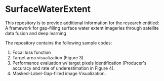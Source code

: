 # SurfaceWaterExtent

This repository is to provide additional information for the research entitled:
A framework for gap-filling surface water extent imageries through satellite data fusion and deep learning


The repository contains the following sample codes:
1. Focal loss function
2. Target area visualization (Figure 3).
3. Performance evaluation w/ target pixels identification (Producer's accuracy and rate of underestimation in Figure 4).
4. Masked-Label-Gap-filled image Visualization.
